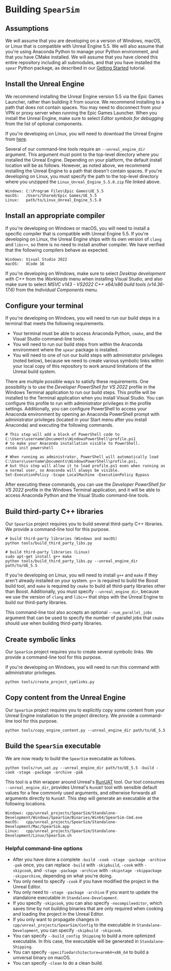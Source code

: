 # Building `SpearSim`

## Assumptions

We will assume that you are developing on a version of Windows, macOS, or Linux that is compatible with Unreal Engine 5.5. We will also assume that you're using Anaconda Python to manage your Python environment, and that you have CMake installed. We will assume that you have cloned this entire repository including all submodules, and that you have installed the `spear` Python package, as described in our [Getting Started](getting_started.md) tutorial.

## Install the Unreal Engine

We recommend installing the Unreal Engine version 5.5 via the Epic Games Launcher, rather than building it from source. We recommend installing to a path that does not contain spaces. You may need to disconnect from your VPN or proxy server when running the Epic Games Launcher. When you install the Unreal Engine, make sure to select _Editor symbols for debugging_ from the list of optional components.

If you're developing on Linux, you will need to download the Unreal Engine from [here](https://www.unrealengine.com/en-US/linux).

Several of our command-line tools require an `--unreal_engine_dir` argument. This argument must point to the top-level directory where you installed the Unreal Engine. Depending on your platform, the default install location will be as follows. However, as noted above, we recommend installing the Unreal Engine to a path that doesn't contain spaces. If you're developing on Linux, you must specify the path to the top-level directory where you unzipped the `Linux_Unreal_Engine_5.5.0.zip` file linked above.

```
Windows: C:\Program Files\Epic Games\UE_5.5
macOS:   /Users/Shared/Epic Games/UE_5.5
Linux:   path/to/Linux_Unreal_Engine_5.5.0
```

## Install an appropriate compiler

If you're developing on Windows or macOS, you will need to install a specific compiler that is compatible with Unreal Engine 5.5. If you're developing on Linux, the Unreal Engine ships with its own version of `clang` and `libc++`, so there is no need to install another compiler. We have verified that the following compilers behave as expected.

```
Windows: Visual Studio 2022
macOS:   XCode 16
```

If you're developing on Windows, make sure to select _Desktop development with C++_ from the _Workloads_ menu when installing Visual Studio, and also make sure to select _MSVC v143 - VS2022 C++ x64/x86 build tools (v14.36-17.6)_ from the _Individual Components_ menu.

## Configure your terminal

If you're developing on Windows, you will need to run our build steps in a terminal that meets the following requirements.

- Your terminal must be able to access Anaconda Python, `cmake`, and the Visual Studio command-line tools.
- You will need to run our build steps from within the Anaconda environment where the `spear` package is installed.
- You will need to one of run our build steps with administrator privileges (noted below), because we need to create various symbolic links within your local copy of this repository to work around limitations of the Unreal build system.

There are multiple possible ways to satisfy these requirements. One possibility is to use the _Developer PowerShell for VS 2022_ profile in the Windows Terminal application to run our build steps. This profile will be installed to the Terminal application when you install Visual Studio. You can configure this profile to run with administrator privileges in the profile settings. Additionally, you can configure PowerShell to access your Anaconda environment by opening an Anaconda PowerShell prompt with administrator privileges (located in your Start menu after you install Anaconda) and executing the following commands.

```console
# This step will add a block of PowerShell code to C:\Users\username\Documents\WindowsPowerShell\profile.ps1
# to make your Anaconda installation visible to PowerShell.
conda init powershell

# When running as administrator, PowerShell will automatically load C:\Users\username\Documents\WindowsPowerShell\profile.ps1,
# but this step will allow it to load profile.ps1 even when running as a normal user, so Anaconda will always be visible.
Set-ExecutionPolicy -Scope LocalMachine -ExecutionPolicy Bypass
```

After executing these commands, you can use the _Developer PowerShell for VS 2022_ profile in the Windows Terminal application, and it will be able to access Anaconda Python and the Visual Studio command-line tools.

## Build third-party C++ libraries

Our `SpearSim` project requires you to build several third-party C++ libraries. We provide a command-line tool for this purpose.

```console
# build third-party libraries (Windows and macOS)
python tools/build_third_party_libs.py

# build third-party libraries (Linux)
sudo apt-get install g++ make
python tools/build_third_party_libs.py --unreal_engine_dir path/to/UE_5.5
```

If you're developing on Linux, you will need to install `g++` and `make` if they aren't already installed on your system. `g++` is required to build the Boost build tool, and `make` is required by `cmake` to build all third-party libraries other than Boost. Additionally, you must specify `--unreal_engine_dir`, because we use the version of `clang` and `libc++` that ships with the Unreal Engine to build our third-party libraries.

This command-line tool also accepts an optional `--num_parallel_jobs` argument that can be used to specify the number of parallel jobs that `cmake` should use when building third-party libraries.

## Create symbolic links

Our `SpearSim` project requires you to create several symbolic links. We provide a command-line tool for this purpose.

If you're developing on Windows, you will need to run this command with administrator privileges.

```console
python tools/create_project_symlinks.py
```

## Copy content from the Unreal Engine

Our `SpearSim` project requires you to explicitly copy some content from your Unreal Engine installation to the project directory. We provide a command-line tool for this purpose.

```console
python tools/copy_engine_content.py --unreal_engine_dir path/to/UE_5.5
```

## Build the `SpearSim` executable

We are now ready to build the `SpearSim` executable as follows.

```console
python tools/run_uat.py --unreal_engine_dir path/to/UE_5.5 -build -cook -stage -package -archive -pak
```

This tool is a thin wrapper around Unreal's [RunUAT](https://docs.unrealengine.com/4.27/en-US/SharingAndReleasing/Deployment/BuildOperations) tool. Our tool consumes `--unreal_engine_dir`, provides Unreal's `RunUAT` tool with sensible default values for a few commonly used arguments, and otherwise forwards all arguments directly to `RunUAT`. This step will generate an executable at the following locations.

```
Windows: cpp/unreal_projects/SpearSim/Standalone-Development/Windows/SpearSim/Binaries/Win64/SpearSim-Cmd.exe
macOS:   cpp/unreal_projects/SpearSim/Standalone-Development/Mac/SpearSim.app
Linux:   cpp/unreal_projects/SpearSim/Standalone-Development/Linux/SpearSim.sh
```

### Helpful command-line options

- After you have done a complete `-build -cook -stage -package -archive -pak` once, you can replace `-build` with `-skipbuild`, `-cook` with `-skipcook`, and `-stage -package -archive` with `-skipstage -skippackage -skiparchive`, depending on what you're doing.
- You only need to specify `-cook` if you have modified the project in the Unreal Editor.
- You only need to `-stage -package -archive` if you want to update the standalone executable in `Standalone-Development`.
- If you specify `-skipcook`, you can also specify `-nocompileeditor`, which saves time by not building binaries that are only required when cooking and loading the project in the Unreal Editor.
- If you only want to propagate changes in `cpp/unreal_projects/SpearSim/Config` to the executable in `Standalone-Development`, you can specify `-skipbuild -skipcook`.
- You can specify `--build_config Shipping` to build a more optimized executable. In this case, the executable will be generated in `Standalone-Shipping`.
- You can specify `-specifiedarchitecture=arm64+x86_64` to build a universal binary on macOS.
- You can specify `-clean` to do a clean build.

